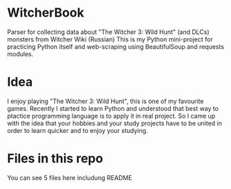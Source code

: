 # WitcherBook
Parser for collecting data about "The Witcher 3: Wild Hunt" (and DLCs) monsters from Witcher Wiki (Russian)
This is my Python mini-project for practicing Python itself and web-scraping using BeautifulSoup and requests modules.
# Idea
I enjoy playing "The Witcher 3: Wild Hunt", this is one of my favourite games.
Recently I started to learn Python and understood that best way to ptactice programming language is to apply it in real project.
So I came up with the idea that your hobbies and your study projects have to be united in order to learn quicker and to enjoy your studying.
# Files in this repo
You can see 5 files here includung README
